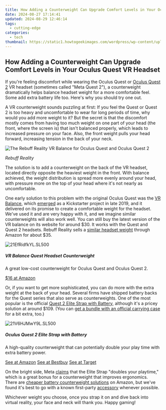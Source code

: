 ```yaml
---
title: How Adding a Counterweight Can Upgrade Comfort Levels in Your Oculus Quest VR Headset
date: 2024-08-27 17:14:41
updated: 2024-08-29 12:46:14
tags:
  - cutting-edge
categories:
  - tech
thumbnail: https://static1.howtogeekimages.com/wordpress/wp-content/uploads/2022/04/quest_counterweight_hero2.jpg
---
```


## How Adding a Counterweight Can Upgrade Comfort Levels in Your Oculus Quest VR Headset

If you're feeling discomfort while wearing the Oculus Quest or [Oculus Quest 2](https://youtube-sure.techidaily.com/024-approved-how-much-cash-can-you-score-for-watching-a-million-videos/) VR headset (sometimes called "Meta Quest 2"), a counterweight dramatically helps balance headset weight for a more comfortable feel. Some add extra battery life too. Here's why you should try one out.

 A VR counterweight sounds puzzling at first: If you feel the Quest or Quest 2 is too heavy and uncomfortable to wear for long periods of time, why would you add more weight to it? But the secret is that the discomfort mostly comes from having too much weight on one part of your head (the front, where the screen is) that isn't balanced properly, which leads to increased pressure on your face. Also, the front weight pulls your head forward, increasing tension in the back of your neck.

![The Rebuff Reality VR Balance for Oculus Quest and Oculus Quest 2](https://static1.howtogeekimages.com/wordpress/wp-content/uploads/2022/04/vr_counterweight_3.jpg) 

_Rebuff Reality_

 The solution is to add a counterweight on the back of the VR headset, located directly opposite the heaviest weight in the front. With balance achieved, the weight distribution is spread more evenly around your head, with pressure more on the top of your head where it's not nearly as uncomfortable.

 One early solution to this problem with the original Oculus Quest was the [VR Balance](https://vrbalance.net/), which [emerged](https://vrscout.com/news/oculus-quest-comfort-counterweight-vr-balance/) as a Kickstarter project in late 2019, and it delivered on its promise to create a comfortable weight for the headset. We've used it and are very happy with it, and we imagine similar counterweights will also work well. You can still buy the latest version of the VR balance on its website for around $30\. It works with the Quest and Quest 2 headsets. Rebuff Reality sells a [similar headset weight](https://www.amazon.com/dp/B09VBS9DNZ/?tag=htg-v2-6qg5sb7-20&ascsubtag=UUhtgUeUpU206266&asc%5Frefurl=https%3A%2F%2Fwww.howtogeek.com%2F797769%2Fgot-an-oculus-quest-add-a-counterweight-for-comfort%2F&asc%5Fcampaign=Short-Term) through Amazon for about $35.

![21EfRidfkYL._SL500_](https://static1.howtogeekimages.com/wordpress/wp-content/uploads/2023/06/21efridfkyl-_sl500_.jpg) 

#####  VR Balance Quest Headset Counterweight

A great low-cost counterweight for Oculus Quest and Oculus Quest 2.

[$16 at Amazon](https://www.amazon.com/Balance-Head-Oculus-Quest-Replacement-Accessories-2/dp/B09VBS9DNZ) 

 Or, if you want to get more sophisticated, you can do more with the extra weight at the back of your head. Several firms have shipped battery backs for the Quest series that also serve as counterweights. One of the most popular is the official [Quest 2 Elite Strap with Battery](https://www.amazon.com/dp/B09CZ4QV5S/?tag=htg-v2-6qg5sb7-20&ascsubtag=UUhtgUeUpU206266&asc%5Frefurl=https%3A%2F%2Fwww.howtogeek.com%2F797769%2Fgot-an-oculus-quest-add-a-counterweight-for-comfort%2F&asc%5Fcampaign=Short-Term), although it's a pricey solution at around $109\. (You can [get a bundle with an official carrying case](https://www.amazon.com/Oculus-Battery-Carrying-Enhanced-Comfort-Playtime/dp/B08F5T3F9Y/?tag=htg-v2-6qg5sb7-20&ascsubtag=UUhtgUeUpU206266&asc%5Frefurl=https%3A%2F%2Fwww.howtogeek.com%2F797769%2Fgot-an-oculus-quest-add-a-counterweight-for-comfort%2F&asc%5Fcampaign=Short-Term) for a bit extra, too.)

![21V6HJMwY9L._SL500_](https://static1.howtogeekimages.com/wordpress/wp-content/uploads/2023/06/21v6hjmwy9l-_sl500_.jpg) 

#####  Oculus Quest 2 Elite Strap with Battery

A high-quality counterweight that can potentially double your play time with extra battery power.

[See at Amazon](https://www.amazon.com/dp/B09CZ4QV5S/) [See at Bestbuy](https://shop-links.co/link/?exclusive=1&publisher_slug=itechdaily19598&url=https%3A%2F%2Fwww.bestbuy.com%2Fsite%2Fmeta__quest_2_elite_%2F6483553.p%3FskuId%3D6483553%2522target%253D%2522_blank) [See at Target](https://shop-links.co/link/?exclusive=1&publisher_slug=itechdaily19598&url=https%3A%2F%2Fdisneyplus.bn5x.net%2Fc%2F156932%2F564546%2F9358%3FsubId1%3DUUhtgUeUpU206266%26subId2%3Dehtg%26u%3Dhttps%253A%252F%252Fwww.target.com%252Fp%252Fquest%255F2%255Felite%255Fstrap%255F%252F-%252FA-83984388%2522target%253D%2522%255Fblank) 

 On the bright side, Meta [claims](https://www.oculus.com/accessories/quest-2-elite-strap-battery/) that the Elite Strap "doubles your playtime," which is a great bonus for a counterweight that improves ergonomics. There are [cheaper battery counterweight solutions](https://www.amazon.com/dp/B09L5VQH68/?tag=htg-v2-6qg5sb7-20&ascsubtag=UUhtgUeUpU206266&asc%5Frefurl=https%3A%2F%2Fwww.howtogeek.com%2F797769%2Fgot-an-oculus-quest-add-a-counterweight-for-comfort%2F&asc%5Fcampaign=Short-Term) on Amazon, but we've found it's best to go with a known first-party [accessory](https://extra-guidance.techidaily.com/revolutionize-your-designs-incorporating-3d-text-psx-for-2024/) whenever possible.

 Whichever weight you choose, once you strap it on and dive back into virtual reality, your face and neck will thank you. Happy gaming!

<ins class="adsbygoogle"
     style="display:block"
     data-ad-format="autorelaxed"
     data-ad-client="ca-pub-7571918770474297"
     data-ad-slot="1223367746"></ins>



<ins class="adsbygoogle"
     style="display:block"
     data-ad-client="ca-pub-7571918770474297"
     data-ad-slot="8358498916"
     data-ad-format="auto"
     data-full-width-responsive="true"></ins>
